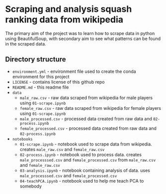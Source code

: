 # Scraping and analysis squash ranking data from wikipedia

The primary aim of the project was to learn how to scrape data in python using BeautifulSoup, with secondary aim to see what patterns can be found in the scraped data.

## Directory structure

* `environment.yml` - environment file used to create the conda environment for this project
* `LICENSE` - contains license of this github repo
* `README.md` - this readme file
* `data`
  * `male_raw.csv` - raw data scraped from wikipedia for male players using `01-scrape.ipynb`
  * `female_raw.csv` - raw data scraped from wikipedia for female players using `01-scrape.ipynb`
  * `male_processed.csv` - processed data created from raw data and `02-process.ipynb`
  * `female_processed.csv` - processed data created from raw data and `02-process.ipynb`
* `notebooks`
  * `01-scrape.ipynb` - notebook used to scrape data from wikipedia. creates `male_raw.csv` and `female_raw.csv`
  * `02-process.ipynb` - notebook used to process data. creates `male_processsed.csv` and `female_processed.csv` from `male_raw.csv` and `female_raw.csv`
  * `03-analysis.ipynb` - notebook containing analysis of data. uses `male_processsed.csv` and `female_processed.csv`
  * `04-teachPCA.ipynb` - notebook used to help me teach PCA to somebody
